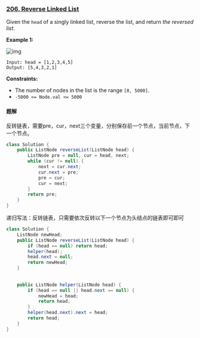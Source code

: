 ### [206. Reverse Linked List](https://leetcode.com/problems/reverse-linked-list/)

Given the `head` of a singly linked list, reverse the list, and return *the reversed list*.

 

**Example 1:**

![img](https://assets.leetcode.com/uploads/2021/02/19/rev1ex1.jpg)

```
Input: head = [1,2,3,4,5]
Output: [5,4,3,2,1]
```

**Constraints:**

- The number of nodes in the list is the range `[0, 5000]`.
- `-5000 <= Node.val <= 5000`



#### 题解

反转链表，需要pre，cur，next三个变量，分别保存前一个节点，当前节点，下一个节点。

```java
class Solution {
    public ListNode reverseList(ListNode head) {
        ListNode pre = null, cur = head, next;
        while (cur != null) {
            next = cur.next;
            cur.next = pre;
            pre = cur;
            cur = next;
        }
        return pre;
    }
}
```



递归写法：反转链表，只需要依次反转以下一个节点为头结点的链表即可即可

```java
class Solution {
    ListNode newHead;
    public ListNode reverseList(ListNode head) {
        if (head == null) return head;
        helper(head);
        head.next = null;
        return newHead;
    }
    
    
    public ListNode helper(ListNode head) {
        if (head == null || head.next == null) {
            newHead = head;
            return head;
        }
        helper(head.next).next = head;
        return head;
    }
}
```

